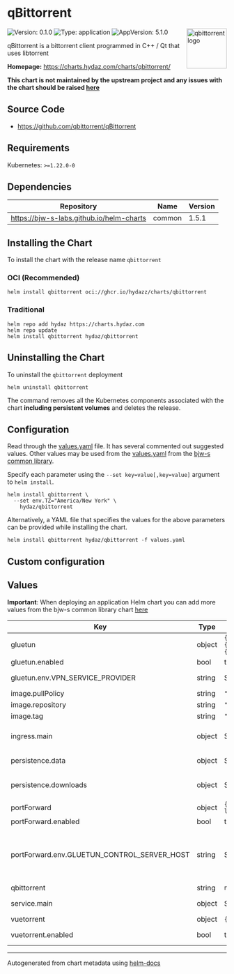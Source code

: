 # qBittorrent

<img src="https://avatars.githubusercontent.com/u/2131270" align="right" width="92" alt="qbittorrent logo">

![Version: 0.1.0](https://img.shields.io/badge/Version-0.1.0-informational?style=flat)
![Type: application](https://img.shields.io/badge/Type-application-informational?style=flat)
![AppVersion: 5.1.0](https://img.shields.io/badge/AppVersion-5.1.0-informational?style=flat)

qBittorrent is a bittorrent client programmed in C++ / Qt that uses libtorrent

**Homepage:** <https://charts.hydaz.com/charts/qbittorrent/>

**This chart is not maintained by the upstream project and any issues with the chart should be raised
[here](https://github.com/hydazz/charts/issues/new?assignees=hydazz&labels=bug&template=bug_report.yaml&name=qbittorrent&version=0.1.0)**

## Source Code

* <https://github.com/qbittorrent/qBittorrent>

## Requirements

Kubernetes: `>=1.22.0-0`

## Dependencies

| Repository | Name | Version |
|------------|------|---------|
| <https://bjw-s-labs.github.io/helm-charts> | common | 1.5.1 |

## Installing the Chart

To install the chart with the release name `qbittorrent`

### OCI (Recommended)

```console
helm install qbittorrent oci://ghcr.io/hydazz/charts/qbittorrent
```

### Traditional

```console
helm repo add hydaz https://charts.hydaz.com
helm repo update
helm install qbittorrent hydaz/qbittorrent
```

## Uninstalling the Chart

To uninstall the `qbittorrent` deployment

```console
helm uninstall qbittorrent
```

The command removes all the Kubernetes components associated with the chart **including persistent volumes** and deletes the release.

## Configuration

Read through the [values.yaml](./values.yaml) file. It has several commented out suggested values.
Other values may be used from the [values.yaml](https://github.com/bjw-s-labs/helm-charts/tree/a081de5/charts/library/common/values.yaml) from the [bjw-s common library](https://github.com/bjw-s-labs/helm-charts/tree/a081de5/charts/library/common).

Specify each parameter using the `--set key=value[,key=value]` argument to `helm install`.

```console
helm install qbittorrent \
  --set env.TZ="America/New York" \
    hydaz/qbittorrent
```

Alternatively, a YAML file that specifies the values for the above parameters can be provided while installing the chart.

```console
helm install qbittorrent hydaz/qbittorrent -f values.yaml
```

## Custom configuration

## Values

**Important**: When deploying an application Helm chart you can add more values from the bjw-s common library chart [here](https://github.com/bjw-s-labs/helm-charts/tree/a081de5/charts/library/common)

| Key | Type | Default | Description |
|-----|------|---------|-------------|
| gluetun | object | `{"enabled":true,"env":{"FIREWALL_INPUT_PORTS":8080,"FIREWALL_OUTBOUND_SUBNETS":"10.233.64.0/18,10.233.0.0/18","VPN_INTERFACE":"wg0","VPN_PORT_FORWARDING":"on","VPN_PORT_FORWARDING_PROVIDER":"protonvpn","VPN_SERVICE_PROVIDER":"custom","VPN_TYPE":"wireguard","WIREGUARD_ENDPOINT_PORT":51820},"image":{"repository":"ghcr.io/qdm12/gluetun","tag":"v3.40.0"}}` | Gluetun VPN container settings |
| gluetun.enabled | bool | true | Enable Gluetun sidecar |
| gluetun.env.VPN_SERVICE_PROVIDER | string | See [values.yaml](./values.yaml) | Configure Gluetun settings under this key.    [[ref]](https://github.com/qdm12/gluetun?tab=readme-ov-file#setup) |
| image.pullPolicy | string | `"IfNotPresent"` | Image pull policy |
| image.repository | string | `"ghcr.io/home-operations/qbittorrent"` | Image repository |
| image.tag | string | `"5.1.0"` | Image tag |
| ingress.main | object | See [values.yaml](./values.yaml) | Enable and configure ingress settings for the chart under this key. |
| persistence.data | object | See [values.yaml](./values.yaml) | Configure data volume settings for the chart under this key. |
| persistence.downloads | object | See [values.yaml](./values.yaml) | Configure downloads volume settings for the chart under this key. |
| portForward | object | `{"enabled":true,"env":{"CRON_ENABLED":true,"CRON_SCHEDULE":"*/5 * * * *","GLUETUN_CONTROL_SERVER_HOST":"localhost","GLUETUN_CONTROL_SERVER_PORT":8000,"LOG_TIMESTAMP":false,"QBITTORRENT_HOST":"localhost","QBITTORRENT_WEBUI_PORT":8080},"image":{"repository":"ghcr.io/bjw-s-labs/gluetun-qb-port-sync","tag":"0.0.4"}}` | Port forwarding sync settings |
| portForward.enabled | bool | true | Enable port-forward sidecar |
| portForward.env.GLUETUN_CONTROL_SERVER_HOST | string | See [values.yaml](./values.yaml) | Configure Port forwarding settings under this key.    [ref]](https://github.com/bjw-s-labs/container-images/blob/main/apps/gluetun-qb-port-sync/script.sh) |
| qbittorrent | string | `nil` | qBittorrent preferences |
| service.main | object | See [values.yaml](./values.yaml) | Configures service settings for the chart. |
| vuetorrent | object | `{"enabled":true,"image":{"repository":"registry.k8s.io/git-sync/git-sync","tag":"v4.4.0"}}` | VueTorrent Git sync settings |
| vuetorrent.enabled | bool | true | Enable VueTorrent sidecar (install theme) |

---
Autogenerated from chart metadata using [helm-docs](https://github.com/norwoodj/helm-docs)
